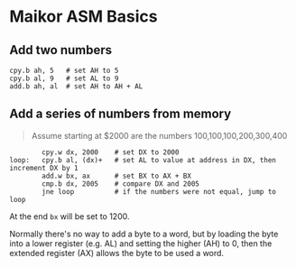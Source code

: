 # Maikor ASM Basics

## Add two numbers

```
cpy.b ah, 5   # set AH to 5
cpy.b al, 9   # set AL to 9
add.b ah, al  # set AH to AH + AL
```

## Add a series of numbers from memory

> Assume starting at $2000 are the numbers 100,100,100,200,300,400

```
		cpy.w dx, 2000    # set DX to 2000
loop: 	cpy.b al, (dx)+   # set AL to value at address in DX, then increment DX by 1
		add.w bx, ax      # set BX to AX + BX
		cmp.b dx, 2005    # compare DX and 2005
		jne loop          # if the numbers were not equal, jump to loop
```

At the end `bx` will be set to 1200. 

Normally there's no way to add a byte to a word, but by loading the byte into a lower register (e.g. AL) and setting the higher (AH) to 0, then the extended register (AX) allows the byte to be used a word.

